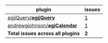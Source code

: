 plugin|issues
------|----------
[agjjQuery/**agjjQuery**](https://github.com/agjjQuery/agjjQuery)|[1](https://github.com/agjjQuery/agjjQuery/issues)
[andrewgjohnson/**agjCalendar**](https://github.com/andrewgjohnson/agjCalendar)|[1](https://github.com/andrewgjohnson/agjCalendar/issues)
**Total issues across all plugins**|**2**
